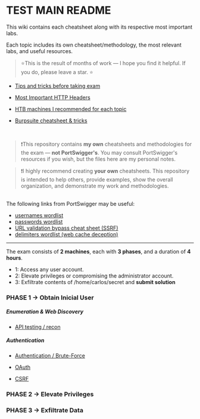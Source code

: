 # TEST MAIN README

This wiki contains each cheatsheet along with its respective most important labs.

Each topic includes its own cheatsheet/methodology, the most relevant labs, and useful resources.

>⭐This is the result of months of work — I hope you find it helpful. If you do, please leave a star. ⭐

- [Tips and tricks before taking exam](/03-Extra/TIPS.md)

- [Most Important HTTP Headers](/03-Extra/HTTP-HEADERS.md)

- [HTB machines I recommended for each topic](/03-Extra/HTB-machines.md)

- [Burpsuite cheatsheet & tricks](/03-Extra/Burpsuite-CHEATSHEET.md)

<br>

> ❗This repository contains **my own** cheatsheets and methodologies for the exam — **not PortSwigger's**. You may consult PortSwigger's resources if you wish, but the files here are my personal notes.

> ❗I highly recommend creating **your own** cheatsheets. This repository is intended to help others, provide examples, show the overall organization, and demonstrate my work and methodologies.

<br>
The following links from PortSwigger may be useful:

- [usernames wordlist](https://portswigger.net/web-security/authentication/auth-lab-usernames)  
- [passwords wordlist](https://portswigger.net/web-security/authentication/auth-lab-passwords)  
- [URL validation bypass cheat sheet (SSRF)](https://portswigger.net/web-security/ssrf/url-validation-bypass-cheat-sheet)  
- [delimiters wordlist (web cache deception)](https://portswigger.net/web-security/web-cache-deception/wcd-lab-delimiter-list)

---

The exam consists of **2 machines**, each with **3 phases**, and a duration of **4 hours**.
  - 1: Access any user account.
  - 2: Elevate privileges or compromising the administrator account.
  - 3: Exfiltrate contents of /home/carlos/secret and **submit solution**

### PHASE 1 → Obtain Inicial User

##### Enumeration & Web Discovery

- [API testing / recon](01-All-Topics/API-testing/01-CHEATSHEET+LABS.md)

##### Authentication

- [Authentication / Brute-Force](01-All-Topics/Authentication/01-CHEATSHEET+LABS.md)
- [OAuth](01-All-Topics/OAuth/01-CHEATSHEET+LABS.md)


- [CSRF](01-All-Topics/CSRF/01-CHEATSHEET+LABS.md)

### PHASE 2 → Elevate Privileges 


### PHASE 3 → Exfiltrate Data
